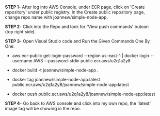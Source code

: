 **STEP 1**-  After log into AWS Console, under ECR page, click on 'Create repository' under public registry. In the Create public repository page, change repo name with joannew/simple-node-app.

**STEP 2**- Click into the Repo and look for 'View push commands' butoon (top right side). 

**STEP 3**- Open Visual Studio code and Run the Given Commands One By One:

- aws ecr-public get-login-password --region us-east-1 | docker login --username AWS --password-stdin public.ecr.aws/u2q1a2y8

- docker build -t joannew/simple-node-app .

- docker tag joannew/simple-node-app:latest public.ecr.aws/u2q1a2y8/joannew/simple-node-app:latest

- docker push public.ecr.aws/u2q1a2y8/joannew/simple-node-app:latest

**STEP 4**- Go back to AWS console and click into my own repo, the 'latest' image tag will be showing in the repo.


